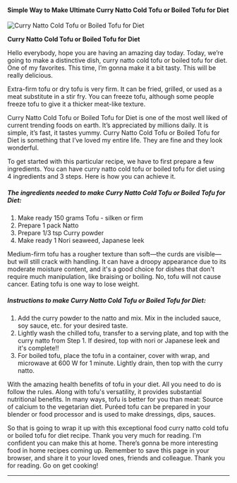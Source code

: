             

#### Simple Way to Make Ultimate Curry Natto Cold Tofu or Boiled Tofu for Diet

![Curry Natto Cold Tofu or Boiled Tofu for Diet](https://img-global.cpcdn.com/recipes/5062262122348544/751x532cq70/curry-natto-cold-tofu-or-boiled-tofu-for-diet-recipe-main-photo.jpg)

**Curry Natto Cold Tofu or Boiled Tofu for Diet**

Hello everybody, hope you are having an amazing day today. Today, we’re going to make a distinctive dish, curry natto cold tofu or boiled tofu for diet. One of my favorites. This time, I’m gonna make it a bit tasty. This will be really delicious.

Extra-firm tofu or dry tofu is very firm. It can be fried, grilled, or used as a meat substitute in a stir fry. You can freeze tofu, although some people freeze tofu to give it a thicker meat-like texture.

Curry Natto Cold Tofu or Boiled Tofu for Diet is one of the most well liked of current trending foods on earth. It’s appreciated by millions daily. It is simple, it’s fast, it tastes yummy. Curry Natto Cold Tofu or Boiled Tofu for Diet is something that I’ve loved my entire life. They are fine and they look wonderful.

To get started with this particular recipe, we have to first prepare a few ingredients. You can have curry natto cold tofu or boiled tofu for diet using 4 ingredients and 3 steps. Here is how you can achieve it.

##### The ingredients needed to make Curry Natto Cold Tofu or Boiled Tofu for Diet:

1.  Make ready 150 grams Tofu - silken or firm
2.  Prepare 1 pack Natto
3.  Prepare 1/3 tsp Curry powder
4.  Make ready 1 Nori seaweed, Japanese leek

Medium-firm tofu has a rougher texture than soft—the curds are visible—but will still crack with handling. It can have a droopy appearance due to its moderate moisture content, and it's a good choice for dishes that don't require much manipulation, like braising or boiling. No, tofu will not cause cancer. Eating tofu is one way to lose weight.

##### Instructions to make Curry Natto Cold Tofu or Boiled Tofu for Diet:

1.  Add the curry powder to the natto and mix. Mix in the included sauce, soy sauce, etc. for your desired taste.
2.  Lightly wash the chilled tofu, transfer to a serving plate, and top with the curry natto from Step 1. If desired, top with nori or Japanese leek and it's complete!!
3.  For boiled tofu, place the tofu in a container, cover with wrap, and microwave at 600 W for 1 minute. Lightly drain, then top with the curry natto.

With the amazing health benefits of tofu in your diet. All you need to do is follow the rules. Along with tofu's versatility, it provides substantial nutritional benefits. In many ways, tofu is better for you than meat: Source of calcium to the vegetarian diet. Puréed tofu can be prepared in your blender or food processor and is used to make dressings, dips, sauces.

So that is going to wrap it up with this exceptional food curry natto cold tofu or boiled tofu for diet recipe. Thank you very much for reading. I’m confident you can make this at home. There’s gonna be more interesting food in home recipes coming up. Remember to save this page in your browser, and share it to your loved ones, friends and colleague. Thank you for reading. Go on get cooking!

* * *